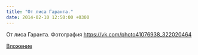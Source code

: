 ```yaml
---
title: "От лиса Гаранта."
date: 2014-02-10 12:50:00 +0300
---
```


От лиса Гаранта.
Фотография
https://vk.com/photo41076938_322020464

[Вложение](https://vk.com/photo41076938_322020464)
